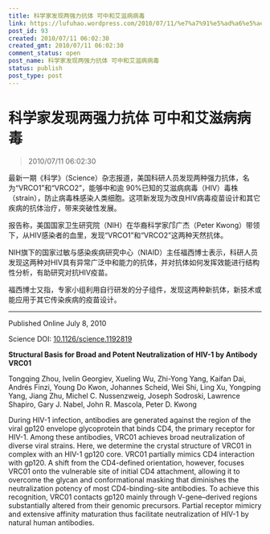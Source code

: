 ```yaml
---
title: 科学家发现两强力抗体 可中和艾滋病病毒
link: https://lufuhao.wordpress.com/2010/07/11/%e7%a7%91%e5%ad%a6%e5%ae%b6%e5%8f%91%e7%8e%b0%e4%b8%a4%e5%bc%ba%e5%8a%9b%e6%8a%97%e4%bd%93-%e5%8f%af%e4%b8%ad%e5%92%8c%e8%89%be%e6%bb%8b%e7%97%85%e7%97%85%e6%af%92/
post_id: 93
created: 2010/07/11 06:02:30
created_gmt: 2010/07/11 06:02:30
comment_status: open
post_name: 科学家发现两强力抗体 可中和艾滋病病毒
status: publish
post_type: post
---
```


# 科学家发现两强力抗体 可中和艾滋病病毒

> 2010/07/11 06:02:30

 

最新一期《科学》（Science）杂志报道，美国科研人员发现两种强力抗体，名为“VRCO1”和“VRCO2”，能够中和逾 90%已知的艾滋病病毒（HIV）毒株（strain），防止病毒株感染人类细胞。这项新发现为改良HIV病毒疫苗设计和其它疾病的抗体治疗，带来突破性发展。

报告称，美国国家卫生研究院（NIH）在华裔科学家邝广杰（Peter Kwong）带领下，从HIV感染者的血里，发现“VRCO1”和“VRCO2”这两种天然抗体。

NIH旗下的国家过敏与感染疾病研究中心（NIAID）主任福西博士表示，科研人员发现这两种对HIV具有异常广泛中和能力的抗体，并对抗体如何发挥效能进行结构性分析，有助研究对抗HIV疫苗。

福西博士又指，专家小组利用自行研发的分子组件，发现这两种新抗体，新技术或能应用于其它传染疾病的疫苗设计。

***

Published Online July 8, 2010

Science DOI: [10.1126/science.1192819](http://doi.org/10.1126/science.1192819)


**Structural Basis for Broad and Potent Neutralization of HIV-1 by Antibody VRC01**

Tongqing Zhou, Ivelin Georgiev, Xueling Wu, Zhi-Yong Yang, Kaifan Dai, Andrés Finzi, Young Do Kwon, Johannes Scheid, Wei Shi, Ling Xu, Yongping Yang, Jiang Zhu, Michel C. Nussenzweig, Joseph Sodroski, Lawrence Shapiro, Gary J. Nabel, John R. Mascola, Peter D. Kwong

During HIV-1 infection, antibodies are generated against the region of the viral gp120 envelope glycoprotein that binds CD4, the primary receptor for HIV-1. Among these antibodies, VRC01 achieves broad neutralization of diverse viral strains. Here, we determine the crystal structure of VRC01 in complex with an HIV-1 gp120 core. VRC01 partially mimics CD4 interaction with gp120. A shift from the CD4-defined orientation, however, focuses VRC01 onto the vulnerable site of initial CD4 attachment, allowing it to overcome the glycan and conformational masking that diminishes the neutralization potency of most CD4-binding-site antibodies. To achieve this recognition, VRC01 contacts gp120 mainly through V-gene–derived regions substantially altered from their genomic precursors. Partial receptor mimicry and extensive affinity maturation thus facilitate neutralization of HIV-1 by natural human antibodies.
